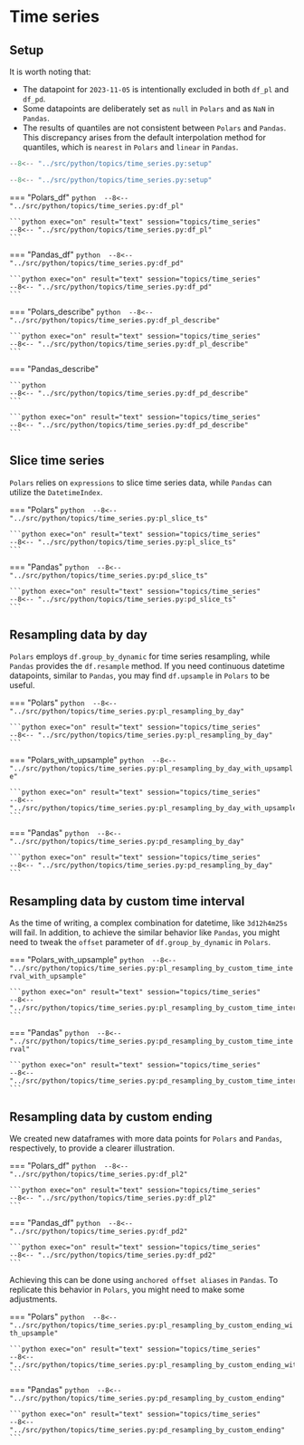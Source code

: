 # Time series

## Setup
It is worth noting that:

* The datapoint for `2023-11-05` is intentionally excluded in both `df_pl` and `df_pd`.
* Some datapoints are deliberately set as `null` in `Polars` and as `NaN` in `Pandas`.
* The results of quantiles are not consistent between `Polars` and `Pandas`. This discrepancy arises from the default interpolation method for quantiles, which is `nearest` in `Polars` and `linear` in `Pandas`.


```python 
--8<-- "../src/python/topics/time_series.py:setup"
```

```python exec="on" session="topics/time_series"
--8<-- "../src/python/topics/time_series.py:setup"
```

=== "Polars_df"
    ```python 
    --8<-- "../src/python/topics/time_series.py:df_pl"
    ```

    ```python exec="on" result="text" session="topics/time_series"
    --8<-- "../src/python/topics/time_series.py:df_pl"
    ```

=== "Pandas_df"
    ```python 
    --8<-- "../src/python/topics/time_series.py:df_pd"
    ```

    ```python exec="on" result="text" session="topics/time_series"
    --8<-- "../src/python/topics/time_series.py:df_pd"
    ```

=== "Polars_describe"
    ```python 
    --8<-- "../src/python/topics/time_series.py:df_pl_describe"
    ```

    ```python exec="on" result="text" session="topics/time_series"
    --8<-- "../src/python/topics/time_series.py:df_pl_describe"
    ```

=== "Pandas_describe"

    ```python 
    --8<-- "../src/python/topics/time_series.py:df_pd_describe"
    ```

    ```python exec="on" result="text" session="topics/time_series"
    --8<-- "../src/python/topics/time_series.py:df_pd_describe"
    ```

## Slice time series
`Polars` relies on `expressions` to slice time series data, while `Pandas` can utilize the `DatetimeIndex`.

=== "Polars"
    ```python 
    --8<-- "../src/python/topics/time_series.py:pl_slice_ts"
    ```

    ```python exec="on" result="text" session="topics/time_series"
    --8<-- "../src/python/topics/time_series.py:pl_slice_ts"
    ```

=== "Pandas"
    ```python 
    --8<-- "../src/python/topics/time_series.py:pd_slice_ts"
    ```

    ```python exec="on" result="text" session="topics/time_series"
    --8<-- "../src/python/topics/time_series.py:pd_slice_ts"
    ```

## Resampling data by day
`Polars` employs `df.group_by_dynamic` for time series resampling, while `Pandas` provides the `df.resample` method. If you need continuous datetime datapoints, similar to `Pandas`, you may find `df.upsample` in `Polars` to be useful.

=== "Polars"
    ```python 
    --8<-- "../src/python/topics/time_series.py:pl_resampling_by_day"
    ```

    ```python exec="on" result="text" session="topics/time_series"
    --8<-- "../src/python/topics/time_series.py:pl_resampling_by_day"
    ```

=== "Polars_with_upsample"
    ```python 
    --8<-- "../src/python/topics/time_series.py:pl_resampling_by_day_with_upsample"
    ```

    ```python exec="on" result="text" session="topics/time_series"
    --8<-- "../src/python/topics/time_series.py:pl_resampling_by_day_with_upsample"
    ```


=== "Pandas"
    ```python 
    --8<-- "../src/python/topics/time_series.py:pd_resampling_by_day"
    ```

    ```python exec="on" result="text" session="topics/time_series"
    --8<-- "../src/python/topics/time_series.py:pd_resampling_by_day"
    ```

## Resampling data by custom time interval
As the time of writing, a complex combination for datetime, like `3d12h4m25s` will fail. In addition, to achieve the similar behavior like `Pandas`, you might need to tweak the `offset` parameter of `df.group_by_dynamic` in `Polars`.

=== "Polars_with_upsample"
    ```python 
    --8<-- "../src/python/topics/time_series.py:pl_resampling_by_custom_time_interval_with_upsample"
    ```

    ```python exec="on" result="text" session="topics/time_series"
    --8<-- "../src/python/topics/time_series.py:pl_resampling_by_custom_time_interval_with_upsample"
    ```


=== "Pandas"
    ```python 
    --8<-- "../src/python/topics/time_series.py:pd_resampling_by_custom_time_interval"
    ```

    ```python exec="on" result="text" session="topics/time_series"
    --8<-- "../src/python/topics/time_series.py:pd_resampling_by_custom_time_interval"
    ```

## Resampling data by custom ending
We created new dataframes with more data points for `Polars` and `Pandas`, respectively, to provide a clearer illustration.

=== "Polars_df"
    ```python 
    --8<-- "../src/python/topics/time_series.py:df_pl2"
    ```

    ```python exec="on" result="text" session="topics/time_series"
    --8<-- "../src/python/topics/time_series.py:df_pl2"
    ```

=== "Pandas_df"
    ```python 
    --8<-- "../src/python/topics/time_series.py:df_pd2"
    ```

    ```python exec="on" result="text" session="topics/time_series"
    --8<-- "../src/python/topics/time_series.py:df_pd2"
    ```
    
Achieving this can be done using `anchored offset aliases` in `Pandas`. To replicate this behavior in `Polars`, you might need to make some adjustments.

=== "Polars"
    ```python 
    --8<-- "../src/python/topics/time_series.py:pl_resampling_by_custom_ending_with_upsample"
    ```

    ```python exec="on" result="text" session="topics/time_series"
    --8<-- "../src/python/topics/time_series.py:pl_resampling_by_custom_ending_with_upsample"
    ```

=== "Pandas"
    ```python 
    --8<-- "../src/python/topics/time_series.py:pd_resampling_by_custom_ending"
    ```

    ```python exec="on" result="text" session="topics/time_series"
    --8<-- "../src/python/topics/time_series.py:pd_resampling_by_custom_ending"
    ```


